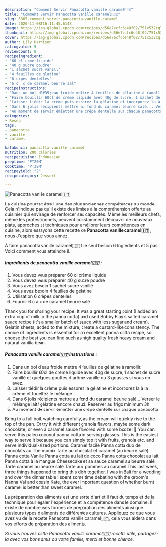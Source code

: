 ```yaml
---
description: "Comment Servir Panacotta vanille caramel🇮🇹"
title: "Comment Servir Panacotta vanille caramel🇮🇹"
slug: 5365-comment-servir-panacotta-vanille-caramel
date: 2020-11-08T16:11:45.614Z
image: https://img-global.cpcdn.com/recipes/d56e7ecfc6e48f02/751x532cq70/panacotta-vanille-caramel🇮🇹-photo-principale-de-la-recette.jpg
thumbnail: https://img-global.cpcdn.com/recipes/d56e7ecfc6e48f02/751x532cq70/panacotta-vanille-caramel🇮🇹-photo-principale-de-la-recette.jpg
cover: https://img-global.cpcdn.com/recipes/d56e7ecfc6e48f02/751x532cq70/panacotta-vanille-caramel🇮🇹-photo-principale-de-la-recette.jpg
author: Lily Harrison
ratingvalue: 5
reviewcount: 8
recipeingredient:
- "60 cl crme liquide"
- "40 g sucre poudre"
- "1 sachet sucre vanill"
- "4 feuilles de glatine"
- "6 crpes dentelles"
- "6 c  c de caramel beurre sal"
recipeinstructions:
- "Dans un bol d&#39;eau froide mettre 4 feuilles de gélatine à ramollir."
- "Faire bouillir 60cl de crème liquide avec 40g de sucre, 1 sachet de sucre vanillé et quelques gouttes d&#39;arôme vanille ou 3 gousses si vous en avez."
- "Laisser tiédir la crème puis essorez la gélatine et incorporez la à la crème et fouettez le mélange"
- "Dans 6 jolis récipients mettre au fond du caramel beurre salé... Verser le mélange lait/ gélatine encore chaud. Réserver au frigo minimum 3h"
- "Au moment de servir émietter une crêpe dentelle sur chaque panacotta"
categories:
- Resep
tags:
- panacotta
- vanille
- caramel

katakunci: panacotta vanille caramel 
nutrition: 200 calories
recipecuisine: Indonesian
preptime: "PT20M"
cooktime: "PT38M"
recipeyield: "2"
recipecategory: Dessert

---
```



![Panacotta vanille caramel🇮🇹](https://img-global.cpcdn.com/recipes/d56e7ecfc6e48f02/751x532cq70/panacotta-vanille-caramel🇮🇹-photo-principale-de-la-recette.jpg)

La cuisine pourrait être l'une des plus anciennes compétences au monde. Cela n'indique pas qu'il existe des limites à la compréhension offerte au cuisinier qui envisage de renforcer ses capacités. Même les meilleurs chefs, même les professionnels, peuvent constamment découvrir de nouveaux plats, approches et techniques pour améliorer leurs compétences en cuisine, alors essayons cette recette de <strong> Panacotta vanille caramel🇮🇹 </strong>, nous J'espère que vous aimez.

<!--inarticleads1-->

À faire panacotta vanille caramel🇮🇹 tue seul besion 6 Ingrédients et 5 pas. Voici comment vous atteindre il.

##### Ingrédients de panacotta vanille caramel🇮🇹 :

1. Vous devez vous préparer 60 cl crème liquide
1. Vous devez vous préparer 40 g sucre poudre
1. Vous avez besoin 1 sachet sucre vanillé
1. Vous avez besoin 4 feuilles de gélatine
1. Utilisation 6 crêpes dentelles
1. Fournir 6 c à c de caramel beurre salé


Thank you for sharing your recipe. It was a great starting point (I added an extra cup of milk to the panna cotta) and used Bobby Flay&#39;s salted caramel sauce recipe (it&#39;s a smaller batch of sauce with less sugar and cream). Gelatin sheets, added to the mixture, create a custard-like consistency. The choice of ingredients is essential for an excellent panna cotta recipe, so choose the best you can find such as high quality fresh heavy cream and natural vanilla bean. 

<!--inarticleads2-->

##### Panacotta vanille caramel🇮🇹 instructions :

1. Dans un bol d&#39;eau froide mettre 4 feuilles de gélatine à ramollir.
1. Faire bouillir 60cl de crème liquide avec 40g de sucre, 1 sachet de sucre vanillé et quelques gouttes d&#39;arôme vanille ou 3 gousses si vous en avez.
1. Laisser tiédir la crème puis essorez la gélatine et incorporez la à la crème et fouettez le mélange
1. Dans 6 jolis récipients mettre au fond du caramel beurre salé... Verser le mélange lait/ gélatine encore chaud. Réserver au frigo minimum 3h
1. Au moment de servir émietter une crêpe dentelle sur chaque panacotta


Bring to a full boil, watching carefully, as the cream will quickly rise to the top of the pan. Or try it with different granola flavors, maybe some dark chocolate, or even a caramel sauce flavored with some booze! 🙂 You can serve this paleo coconut panna cotta in serving glasses. This is the easiest way to serve it because you can simply top it with fruits, granola etc. and serve individual-sized portions. Caramel facile Panna cotta duo de chocolats au Thermomix Tarte au chocolat et caramel (au beurre salé) Panna cotta Vanille Panna cotta au lait de coco Panna cotta chocolat au lait Panna cotta à la mangue Cheesecake et sa sauce caramel au beurre salé Tarte caramel au beurre salé Tarte aux pommes au caramel This last week, three things happened to bring this dish together. I was in Bali for a wedding and over the dinner table I spent some time debating with the groom&#39;s Nanna Val and cousin Kate, the ever important question of whether burnt caramel is better than sweet caramel. 

<!--inarticleads1-->

<p>
La préparation des aliments est une sorte d'art et il faut du temps et de la technique pour égaler l'expérience et la compétence dans le domaine. Il existe de nombreuses formes de préparation des aliments ainsi que plusieurs types d'aliments de différentes cultures. Appliquez ce que vous avez vu de la recette Panacotta vanille caramel🇮🇹, cela vous aidera dans vos efforts de préparation des aliments.
</p>

<p>
<i>Si vous trouvez cette Panacotta vanille caramel🇮🇹 recette utile, partagez-la avec vos bons amis ou votre famille, merci et bonne chance.</i>
</p>
